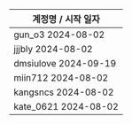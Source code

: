 | 계정명 / 시작 일자|
|--------|
| gun_o3 2024-08-02 |
| jjjbly 2024-08-02 |
| dmsiulove 2024-09-19 |
| miin712 2024-08-02 |
| kangsncs 2024-08-02 |
| kate_0621 2024-08-02 |
